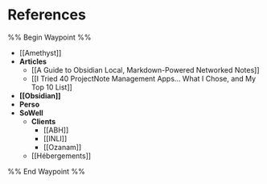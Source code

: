 # References 

%% Begin Waypoint %%
- [[Amethyst]]
- **Articles**
	- [[A Guide to Obsidian Local, Markdown-Powered Networked Notes]]
	- [[I Tried 40 ProjectNote Management Apps… What I Chose, and My Top 10 List]]
- **[[Obsidian]]**
- **Perso**
- **SoWell**
	- **Clients**
		- [[ABH]]
		- [[INLI]]
		- [[Ozanam]]
	- [[Hébergements]]

%% End Waypoint %%
